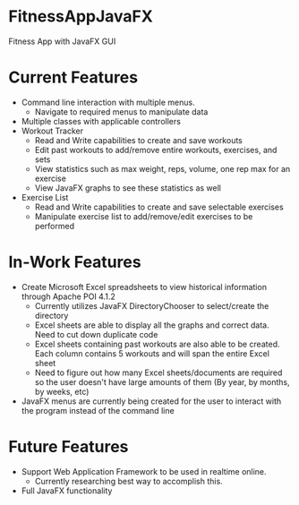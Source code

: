 # FitnessAppJavaFX
Fitness App with JavaFX GUI

# Current Features
- Command line interaction with multiple menus.
  - Navigate to required menus to manipulate data
- Multiple classes  with applicable controllers
- Workout Tracker
  - Read and Write capabilities to create and save workouts
  - Edit past workouts to add/remove entire workouts, exercises, and sets
  - View statistics such as max weight, reps, volume, one rep max for an exercise
  - View JavaFX graphs to see these statistics as well
- Exercise List
  - Read and Write capabilities to create and save selectable exercises
  - Manipulate exercise list to add/remove/edit exercises to be performed

# In-Work Features
- Create Microsoft Excel spreadsheets to view historical information through Apache POI 4.1.2
  - Currently utilizes JavaFX DirectoryChooser to select/create the directory
  - Excel sheets are able to display all the graphs and correct data. Need to cut down duplicate code
  - Excel sheets containing past workouts are also able to be created. Each column contains 5 workouts and will span the
  entire Excel sheet
  - Need to figure out how many Excel sheets/documents are required so the user doesn't have large amounts of them (By year, 
  by months, by weeks, etc)
- JavaFX menus are currently being created for the user to interact with the program instead of the command line

# Future Features
- Support Web Application Framework to be used in realtime online.
  - Currently researching best way to accomplish this.
- Full JavaFX functionality
